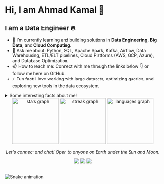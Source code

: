 # Hi, I am Ahmad Kamal 👋

## I am a Data Engineer 🔥  

- 🌱 I’m currently learning and building solutions in **Data Engineering**, **Big Data**, and **Cloud Computing**.
- 💬 Ask me about: Python, SQL, Apache Spark, Kafka, Airflow, Data Warehousing, ETL/ELT pipelines, Cloud Platforms (AWS, GCP, Azure), and Database Optimization.
- 📫 How to reach me: Connect with me through the links below 👇 or follow me here on GitHub.
- ⚡ Fun fact: I love working with large datasets, optimizing queries, and exploring new tools in the data ecosystem.  

<details>
  <summary>Some interesting facts about me!</summary>
  <br>

  - Building scalable data pipelines to enable data-driven decision-making. ⭐️
  - Exploring distributed systems and real-time data streaming.
  - Passionate about cloud technologies and their applications in modern data engineering.

#### Programming languages I am using:
![Python](https://img.shields.io/badge/python%20-%2314354C.svg?&style=for-the-badge&logo=python&logoColor=white)
![SQL](https://img.shields.io/badge/SQL-4479A1?style=for-the-badge&logo=postgresql&logoColor=white)
![Java](https://img.shields.io/badge/Java-ED8B00?style=for-the-badge&logo=java&logoColor=white)

#### Frameworks and Tools I am using:
![Apache Spark](https://img.shields.io/badge/Apache%20Spark-E25A1C?style=for-the-badge&logo=apachespark&logoColor=white)
![Kafka](https://img.shields.io/badge/Apache%20Kafka-231F20?style=for-the-badge&logo=apachekafka&logoColor=white)
![Airflow](https://img.shields.io/badge/Apache%20Airflow-017CEE?style=for-the-badge&logo=apacheairflow&logoColor=white)
![PostgreSQL](https://img.shields.io/badge/PostgreSQL-336791?style=for-the-badge&logo=postgresql&logoColor=white)
![AWS](https://img.shields.io/badge/AWS-232F3E?style=for-the-badge&logo=amazonaws&logoColor=white)
![GCP](https://img.shields.io/badge/Google%20Cloud-4285F4?style=for-the-badge&logo=googlecloud&logoColor=white)

#### Hosting and Deployment:
![AWS S3](https://img.shields.io/badge/AWS%20S3-569A31?style=for-the-badge&logo=amazons3&logoColor=white)
![Google Cloud Storage](https://img.shields.io/badge/Google%20Cloud%20Storage-1A73E8?style=for-the-badge&logo=googlecloud&logoColor=white)

#### Version Controls:
![Git](https://img.shields.io/badge/Git-F05033?style=for-the-badge&logo=git&logoColor=white)
![GitHub](https://img.shields.io/badge/GitHub-181717?style=for-the-badge&logo=github&logoColor=white)

#### Collaboration Tools:
![Slack](https://img.shields.io/badge/Slack-4A154B?style=for-the-badge&logo=slack&logoColor=white)
![Trello](https://img.shields.io/badge/Trello-0079BF?style=for-the-badge&logo=trello&logoColor=white)

</details>

<div align="center">
  <img src="https://github-readme-stats.vercel.app/api?username=ahmad-kamal&hide_title=false&hide_rank=true&show_icons=true&include_all_commits=true&count_private=true&disable_animations=false&theme=dracula&locale=en&hide_border=false" height="150" alt="stats graph"  />
  <img src="https://streak-stats.demolab.com?user=ahmad-kamal&locale=en&mode=daily&theme=dracula&hide_border=false&border_radius=5" height="150" alt="streak graph"  />
  <img src="https://github-readme-stats.vercel.app/api/top-langs?username=ahmad-kamal&locale=en&hide_title=false&layout=compact&card_width=320&langs_count=5&theme=dracula&hide_border=false" height="150" alt="languages graph"  />
</div>

<p align="center">
  <i>Let's connect and chat! Open to anyone on Earth under the Sun and Moon.</i>
<p align="center">
    <a href="https://www.linkedin.com/in/ahmad-kamal-182a05171" alt="LinkedIn"><img src="https://img.shields.io/badge/LinkedIn-0077B5?style=for-the-badge&logo=linkedin&logoColor=white"></a>
    <a href="https://github.com/ahmad-kamal" alt="GitHub"><img src="https://img.shields.io/badge/GitHub-100000?style=for-the-badge&logo=github&logoColor=white"></a>
    <a href="mailto:ahmadkamal2@gmail.com" alt="Gmail"><img src="https://img.shields.io/badge/Gmail-D14836?style=for-the-badge&logo=gmail&logoColor=white"></a>
</p> 

<br clear="both">

<img src="https://raw.githubusercontent.com/ahmad-kamal/ahmad-kamal/output/snake.svg" alt="Snake animation" />

